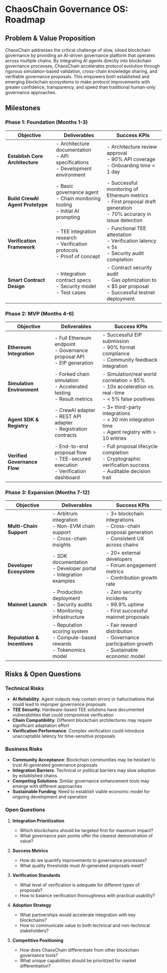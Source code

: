 # ChaosChain Governance OS: Roadmap

## Problem & Value Proposition

ChaosChain addresses the critical challenge of slow, siloed blockchain governance by providing an AI-driven governance platform that operates across multiple chains. By integrating AI agents directly into blockchain governance processes, ChaosChain accelerates protocol evolution through rigorous simulation-based validation, cross-chain knowledge sharing, and verifiable governance proposals. This empowers both established and emerging blockchain ecosystems to make protocol improvements with greater confidence, transparency, and speed than traditional human-only governance approaches.

## Milestones

### Phase 1: Foundation (Months 1-3)

| Objective | Deliverables | Success KPIs |
|-----------|--------------|--------------|
| **Establish Core Architecture** | - Architecture documentation<br>- API specifications<br>- Development environment | - Architecture review approval<br>- 90% API coverage<br>- Onboarding time < 1 day |
| **Build CrewAI Agent Prototype** | - Basic governance agent<br>- Chain monitoring tooling<br>- Initial AI prompting | - Successful monitoring of Ethereum metrics<br>- First proposal draft generation<br>- 70% accuracy in issue detection |
| **Verification Framework** | - TEE integration research<br>- Verification protocols<br>- Proof of concept | - Functional TEE attestation<br>- Verification latency < 5s<br>- Security audit completion |
| **Smart Contract Design** | - Integration contract specs<br>- Security model<br>- Test cases | - Contract security audit<br>- Gas optimization to < $5 per proposal<br>- Successful testnet deployment |

### Phase 2: MVP (Months 4-6)

| Objective | Deliverables | Success KPIs |
|-----------|--------------|--------------|
| **Ethereum Integration** | - Full Ethereum endpoint<br>- Governance proposal API<br>- EIP generation | - Successful EIP submission<br>- 90% format compliance<br>- Community feedback integration |
| **Simulation Environment** | - Forked chain simulation<br>- Accelerated testing<br>- Result metrics | - Simulation/real world correlation > 85%<br>- 10x acceleration vs. real-time<br>- < 5% false positives |
| **Agent SDK & Registry** | - CrewAI adapter<br>- REST API adapter<br>- Registration contracts | - 3+ third-party integrations<br>- < 30 min integration time<br>- Agent registry with > 10 entries |
| **Verified Governance Flow** | - End-to-end proposal flow<br>- TEE-secured execution<br>- Verification dashboard | - Full proposal lifecycle completion<br>- Cryptographic verification success<br>- Auditable decision trail |

### Phase 3: Expansion (Months 7-12)

| Objective | Deliverables | Success KPIs |
|-----------|--------------|--------------|
| **Multi-Chain Support** | - Arbitrum integration<br>- Non-EVM chain support<br>- Cross-chain insights | - 3+ blockchain integrations<br>- Cross-chain proposal generation<br>- Consistent UX across chains |
| **Developer Ecosystem** | - SDK documentation<br>- Developer portal<br>- Integration examples | - 20+ external developers<br>- Forum engagement metrics<br>- Contribution growth rate |
| **Mainnet Launch** | - Production deployment<br>- Security audits<br>- Monitoring infrastructure | - Zero security incidents<br>- 99.9% uptime<br>- First successful mainnet proposals |
| **Reputation & Incentives** | - Reputation scoring system<br>- Compute-based rewards<br>- Tokenomics model | - Fair reward distribution<br>- Governance participation growth<br>- Sustainable economic model |

## Risks & Open Questions

### Technical Risks

- **AI Reliability**: Agent outputs may contain errors or hallucinations that could lead to improper governance proposals
- **TEE Security**: Hardware-based TEE solutions have documented vulnerabilities that could compromise verification
- **Chain Compatibility**: Different blockchain architectures may require significant adaptation effort
- **Verification Performance**: Complex verification could introduce unacceptable latency for time-sensitive proposals

### Business Risks

- **Community Acceptance**: Blockchain communities may be hesitant to trust AI-generated governance proposals
- **Integration Barriers**: Technical or political barriers may slow adoption by established chains
- **Competing Solutions**: Similar governance enhancement tools may emerge with different approaches
- **Sustainable Funding**: Need to establish viable economic model for ongoing development and operation

### Open Questions

1. **Integration Prioritization**
   - Which blockchains should be targeted first for maximum impact?
   - What governance pain points offer the clearest demonstration of value?

2. **Success Metrics**
   - How do we quantify improvements to governance processes?
   - What quality thresholds must AI-generated proposals meet?

3. **Verification Standards**
   - What level of verification is adequate for different types of proposals?
   - How to balance verification thoroughness with practical usability?

4. **Adoption Strategy**
   - What partnerships would accelerate integration with key blockchains?
   - How to communicate value to both technical and non-technical stakeholders?

5. **Competitive Positioning**
   - How does ChaosChain differentiate from other blockchain governance tools?
   - What unique capabilities should be prioritized for market differentiation? 
